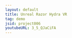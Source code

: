 ```yaml
---
layout: default
title: Unreal Razor Hydra VR
tag: demo
jsid: project006
youtubeURL: 3_5_QJaCiFA
---
```

